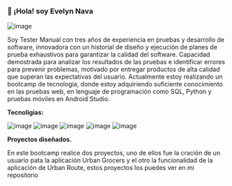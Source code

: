 ### 👋  ¡Hola! soy Evelyn Nava  
![image](https://github.com/NavitaEve/NavitaEve/assets/160977012/24b5e4e7-1d33-44a9-a716-df9ff2429efb)



Soy Tester Manual con tres años de experiencia en pruebas y desarrollo de software, innovadora con un historial de diseño y ejecución de planes de prueba exhaustivos para garantizar la calidad del software. Capacidad demostrada para analizar los resultados de las pruebas e identificar errores para prevenir problemas, motivado por entregar productos de alta calidad que superan las expectativas del usuario.
Actualmente estoy realizando un bootcamp de tecnología, donde estoy adquiriendo suficiente conocimiento en las pruebas web, en lenguaje de programación como SQL, Python y pruebas móviles en Android Studio.

**Tecnoligías:**

![image](https://github.com/NavitaEve/NavitaEve/assets/160977012/0144bd3d-81e5-418d-93f4-4f18c13871e4)
![image](https://github.com/NavitaEve/NavitaEve/assets/160977012/5b92d7d9-af71-4ac8-ba85-5032543ed810)
![image](https://github.com/NavitaEve/NavitaEve/assets/160977012/26418872-6a14-4157-9bd9-5f6ac3cf17f0)
![image](https://github.com/NavitaEve/NavitaEve/assets/160977012/018727bc-cd0b-4ef3-9f03-bac6b43b8935)
![image](https://github.com/NavitaEve/NavitaEve/assets/160977012/e6b7263c-aa72-4e9d-b0de-79746ab988b9)



**Proyectos diseñados.**

En este bootcamp realice dos proyectos, uno de ellos fue la cración de un usuario pata la aplicación Urban Grocers y el otro la funcionalidad de la aplicación de Urban Route, estos proyectos los puedes ver en mi repositorio


<!--
**NavitaEve/NavitaEve** is a ✨ _special_ ✨ repository because its `README.md` (this file) appears on your GitHub profile


-->
